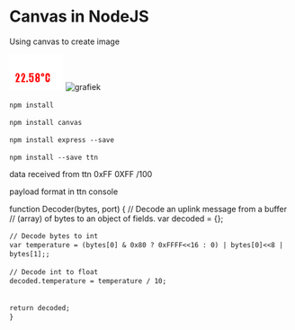 # Canvas in NodeJS

Using canvas to create image

![currentTemp](images/temperature.png)
![grafiek](images/grafiek.png)

```npm install``` 

```npm install canvas```

```npm install express --save```

```npm install --save ttn```

data received from ttn 0xFF 0XFF /100


payload format in ttn console

  function Decoder(bytes, port) {
    // Decode an uplink message from a buffer
    // (array) of bytes to an object of fields.
    var decoded = {};
    
    // Decode bytes to int
    var temperature = (bytes[0] & 0x80 ? 0xFFFF<<16 : 0) | bytes[0]<<8 | bytes[1];;
    
    // Decode int to float
    decoded.temperature = temperature / 10;
    
    
    return decoded;
    }